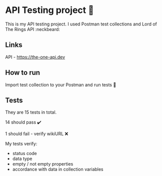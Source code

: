# API Testing project :postbox: 

This is my API testing project. I used Postman test collections and Lord of The Rings API :neckbeard:

## Links

API - https://the-one-api.dev 

## How to run

Import test collection to your Postman and run tests :postal_horn:

## Tests

They are 15 tests in total. 

14 should pass :heavy_check_mark:

1 should fail - verify wikiURL :x:

My tests verify:

- status code
- data type
- empty / not empty properties
- accordance with data in collection variables
